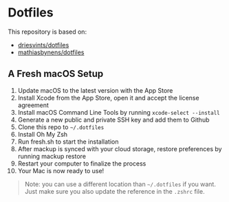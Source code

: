 # Dotfiles

This repository is based on:
- [driesvints/dotfiles](https://github.com/driesvints/dotfiles)
- [mathiasbynens/dotfiles](https://github.com/mathiasbynens/dotfiles)

## A Fresh macOS Setup

1. Update macOS to the latest version with the App Store
1. Install Xcode from the App Store, open it and accept the license agreement
1. Install macOS Command Line Tools by running `xcode-select --install`
1. Generate a new public and private SSH key and add them to Github
1. Clone this repo to `~/.dotfiles`
1. Install Oh My Zsh
1. Run fresh.sh to start the installation
1. After mackup is synced with your cloud storage, restore preferences by running mackup restore
1. Restart your computer to finalize the process
1. Your Mac is now ready to use!

> Note: you can use a different location than `~/.dotfiles` if you want. Just make sure you also update the reference in the `.zshrc` file.